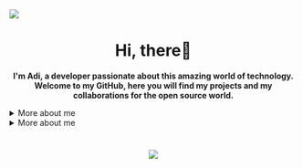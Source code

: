 <img src =  "https://cdn.discordapp.com/attachments/916010696406347776/986563245529763880/topo_readme-svg_1.png">
<h1 align="center">Hi, there👋</h1>
<p align="center">
    <b>I'm Adi, a developer passionate about this amazing world of technology. Welcome to my GitHub, here you will find my projects and my collaborations for the open source world.</b>
</p>

<details>
    <summary>More about me</summary>
   
    <ul>
        <li><b>🔭 I’m Born and Living in India</b></li>
        <li><b>😁 I’m a 19 year old Collage Student</b></li>
        <li><b>🎯 Contribute and create open source projects</b></li>
        <li><b>🌱 I’m currently learning C |C++| Web Devlopment | Game Devlopment</b> </li>
        <li><b>😄 Pronouns: He/Him</b></li>
    </ul>
</details>

<details>
    <summary>More about me</summary>
    <p>
        <br />
        
    </p>
    <ul>
        <li>🎓 Technician in System Development by ETEC</li>
        <li>🎯 Contribute and create open source projects</li>
        <li>📚 I'm studying Python | Algorithms | Dev Web | English</li>
        <li>💬 You can ask me questions, I like to help!</li>
        <li>🌑 Observing space</li>
        <li>🎮 Find me in the gaming world: <b>TheuzzLivee</b></li>
    </ul>
</details>

<h1 align="center"><img src =  "https://github-readme-stats.vercel.app/api?username=MrAdityaBhoyar&&show_icons=true&title_color=ffffff&icon_color=bb2acf&text_color=daf7dc&bg_color=151515"></h1>





<p align="left">
</p>
